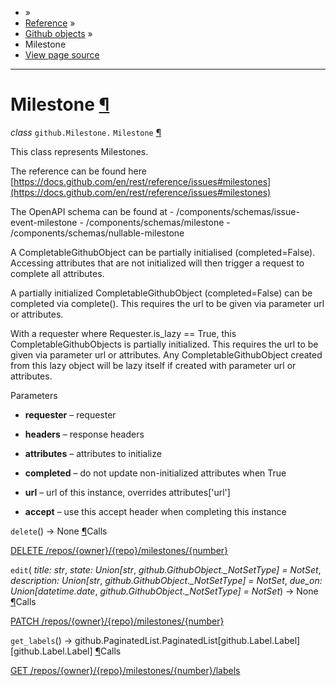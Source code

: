 - »
- [Reference](https://pygithub.readthedocs.io/en/stable/reference.html) »
- [Github objects](https://pygithub.readthedocs.io/en/stable/github_objects.html) »
- Milestone
- [View page source](https://pygithub.readthedocs.io/en/stable/_sources/github_objects/Milestone.rst.txt)

* * *

# Milestone [¶](https://pygithub.readthedocs.io/en/stable/github_objects/Milestone.html\#milestone "Permalink to this headline")

_class_ `github.Milestone.` `Milestone` [¶](https://pygithub.readthedocs.io/en/stable/github_objects/Milestone.html#github.Milestone.Milestone "Permalink to this definition")

This class represents Milestones.

The reference can be found here
[https://docs.github.com/en/rest/reference/issues#milestones](https://docs.github.com/en/rest/reference/issues#milestones)

The OpenAPI schema can be found at
\- /components/schemas/issue-event-milestone
\- /components/schemas/milestone
\- /components/schemas/nullable-milestone

A CompletableGithubObject can be partially initialised (completed=False). Accessing attributes that are not
initialized will then trigger a request to complete all attributes.

A partially initialized CompletableGithubObject (completed=False) can be completed
via complete(). This requires the url to be given via parameter url or attributes.

With a requester where Requester.is\_lazy == True, this CompletableGithubObjects is
partially initialized. This requires the url to be given via parameter url or attributes.
Any CompletableGithubObject created from this lazy object will be lazy itself if created with
parameter url or attributes.

Parameters

- **requester** – requester

- **headers** – response headers

- **attributes** – attributes to initialize

- **completed** – do not update non-initialized attributes when True

- **url** – url of this instance, overrides attributes\['url'\]

- **accept** – use this accept header when completing this instance


`delete`() → None [¶](https://pygithub.readthedocs.io/en/stable/github_objects/Milestone.html#github.Milestone.Milestone.delete "Permalink to this definition")Calls

[DELETE /repos/{owner}/{repo}/milestones/{number}](https://docs.github.com/en/rest/reference/issues#milestones)

`edit`( _title: str_, _state: Union\[str_, _github.GithubObject.\_NotSetType\] = NotSet_, _description: Union\[str_, _github.GithubObject.\_NotSetType\] = NotSet_, _due\_on: Union\[datetime.date_, _github.GithubObject.\_NotSetType\] = NotSet_) → None [¶](https://pygithub.readthedocs.io/en/stable/github_objects/Milestone.html#github.Milestone.Milestone.edit "Permalink to this definition")Calls

[PATCH /repos/{owner}/{repo}/milestones/{number}](https://docs.github.com/en/rest/reference/issues#milestones)

`get_labels`() → github.PaginatedList.PaginatedList\[github.Label.Label\]\[github.Label.Label\] [¶](https://pygithub.readthedocs.io/en/stable/github_objects/Milestone.html#github.Milestone.Milestone.get_labels "Permalink to this definition")Calls

[GET /repos/{owner}/{repo}/milestones/{number}/labels](https://docs.github.com/en/rest/reference/issues#labels)